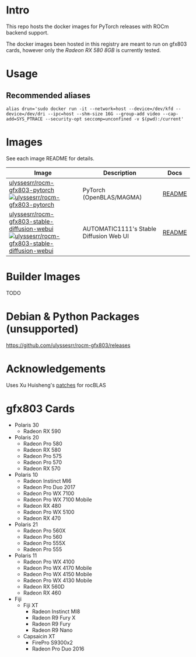 # Intro

This repo hosts the docker images for PyTorch releases with ROCm backend support. 

The docker images been hosted in this registry are meant to run on gfx803 cards, however only the *Radeon RX 580 8GB* is currently tested.

# Usage

## Recommended aliases

```shell
alias drun='sudo docker run -it --network=host --device=/dev/kfd --device=/dev/dri --ipc=host --shm-size 16G --group-add video --cap-add=SYS_PTRACE --security-opt seccomp=unconfined -v $(pwd):/current'
```

# Images
See each image README for details.

Image | Description | Docs
--- | --- | ---
[ulyssesrr/rocm-gfx803-pytorch][pytorch]<br />[![ulyssesrr/rocm-gfx803-pytorch][pytorch-badge]][pytorch] | PyTorch (OpenBLAS/MAGMA) | [README](rocm-gfx803-pytorch/README.md)
[ulyssesrr/rocm-gfx803-stable-diffusion-webui][stable-diffusion-webui]<br />[![ulyssesrr/rocm-gfx803-stable-diffusion-webui][stable-diffusion-webui-badge]][stable-diffusion-webui] | AUTOMATIC1111's Stable Diffusion Web UI | [README](rocm-gfx803-stable-diffusion-webui/README.md)

# Builder Images
TODO

# Debian & Python Packages (unsupported)

https://github.com/ulyssesrr/rocm-gfx803/releases

# Acknowledgements
Uses Xu Huisheng's [patches](https://github.com/xuhuisheng/rocm-gfx803) for rocBLAS

# gfx803 Cards
* Polaris 30
  * Radeon RX 590
* Polaris 20
  * Radeon Pro 580
  * Radeon RX 580
  * Radeon Pro 575
  * Radeon Pro 570
  * Radeon RX 570
* Polaris 10
  * Radeon Instinct MI6
  * Radeon Pro Duo 2017
  * Radeon Pro WX 7100
  * Radeon Pro WX 7100 Mobile
  * Radeon RX 480
  * Radeon Pro WX 5100
  * Radeon RX 470
* Polaris 21
  * Radeon Pro 560X
  * Radeon Pro 560
  * Radeon Pro 555X
  * Radeon Pro 555
* Polaris 11
  * Radeon Pro WX 4100
  * Radeon Pro WX 4170 Mobile
  * Radeon Pro WX 4150 Mobile
  * Radeon Pro WX 4130 Mobile
  * Radeon RX 560D
  * Radeon RX 460
* Fiji
  * Fiji XT
    * Radeon Instinct MI8
    * Radeon R9 Fury X
    * Radeon R9 Fury
    * Radeon R9 Nano
  * Capsaicin XT
    * FirePro S9300x2
    * Radeon Pro Duo 2016

[pytorch]: https://hub.docker.com/r/ulyssesrr/rocm-gfx803-pytorch
[pytorch-badge]: https://img.shields.io/docker/v/ulyssesrr/rocm-gfx803-pytorch?color=green
[stable-diffusion-webui]: https://hub.docker.com/r/ulyssesrr/rocm-gfx803-stable-diffusion-webui
[stable-diffusion-webui-badge]: https://img.shields.io/docker/v/ulyssesrr/rocm-gfx803-stable-diffusion-webui?color=green
